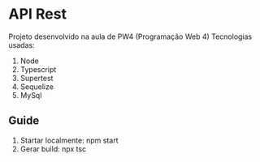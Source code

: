 # API Rest
Projeto desenvolvido na aula de PW4 (Programação Web 4)
Tecnologias usadas:
1. Node
2. Typescript
3. Supertest
4. Sequelize
5. MySql

## Guide
1. Startar localmente: npm start
2. Gerar build: npx tsc